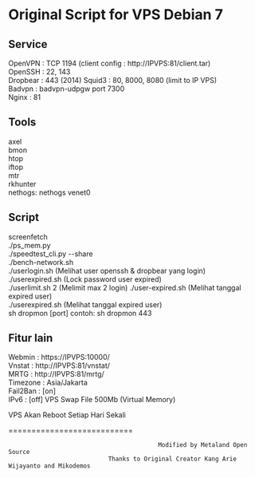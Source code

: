 Original Script for VPS Debian 7
===========================
Service  
-------  
OpenVPN  : TCP 1194 (client config : http://IPVPS:81/client.tar)  
OpenSSH : 22, 143  
Dropbear : 443  (2014)
Squid3 : 80, 8000, 8080 (limit to IP VPS)  
Badvpn : badvpn-udpgw port 7300  
Nginx : 81  
  
Tools  
-----  
axel  
bmon  
htop  
iftop  
mtr  
rkhunter  
nethogs: nethogs venet0  
  
Script  
------  
screenfetch  
./ps_mem.py  
./speedtest_cli.py --share  
./bench-network.sh  
./userlogin.sh (Melihat user openssh & dropbear yang login)  
./userexpired.sh (Lock password user expired)  
./userlimit.sh 2 (Melimit max 2 login) 
./user-expired.sh (Melihat tanggal expired user)  
./userexpired.sh (Melihat tanggal expired user)  
sh dropmon [port] contoh: sh dropmon 443  

Fitur lain  
----------  
Webmin   : https://IPVPS:10000/  
Vnstat   : http://IPVPS:81/vnstat/  
MRTG     : http://IPVPS:81/mrtg/  
Timezone : Asia/Jakarta  
Fail2Ban : [on]  
IPv6     : [off] 
VPS Swap File 500Mb (Virtual Memory)

VPS Akan Reboot Setiap Hari Sekali  

===========================

                                              Modified by Metaland Open Source
                                Thanks to Original Creator Kang Arie Wijayanto and Mikodemos
